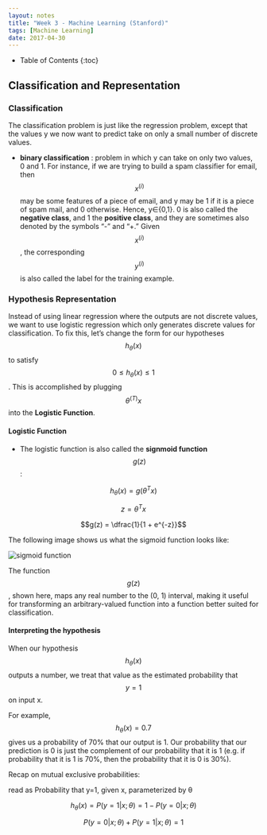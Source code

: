 ```yaml
---
layout: notes
title: "Week 3 - Machine Learning (Stanford)"
tags: [Machine Learning]        
date: 2017-04-30     
---
```


- Table of Contents
{:toc}

## Classification and Representation

### Classification
The classification problem is just like the regression problem, except that the values y we now want to predict take on only a small number of discrete values. 
* **binary classification** : problem in which y can take on only two values, 0 and 1. For instance, if we are trying to build a spam classifier for email, then $$x^{(i)}$$ may be some features of a piece of email, and y may be 1 if it is a piece of spam mail, and 0 otherwise. Hence, y∈{0,1}. 0 is also called the **negative class**, and 1 the **positive class**, and they are sometimes also denoted by the symbols “-” and “+.” Given $$x^{(i)}$$, the corresponding $$y^{(i)}$$ is also called the label for the training example.

### Hypothesis Representation
Instead of using linear regression where the outputs are not discrete values, we want to use logistic regression which only generates discrete values for classification.  To fix this, let’s change the form for our hypotheses $$h_\theta(x)$$ to satisfy $$0\leq h_\theta(x) \leq1$$. This is accomplished by plugging $$\theta^{(T)}x $$ into the **Logistic Function**.

#### Logistic Function
* The logistic function is also called the **signmoid function** $$g(z)$$:

$$h_\theta (x) = g ( \theta^T x ) $$

$$z = \theta^T x$$

$$g(z) = \dfrac{1}{1 + e^{-z}}$$

The following image shows us what the sigmoid function looks like:

![sigmoid function]({{site.url}}/notes/Machine_Learning/week3/images/sigmoid.png)

The function $$g(z)$$, shown here, maps any real number to the (0, 1) interval, making it useful for transforming an arbitrary-valued function into a function better suited for classification.

#### Interpreting the hypothesis
When our hypothesis $$h_\theta (x)$$ outputs a number, we treat that value as the estimated probability that $$y = 1$$ on input x.

For example, $$h_\theta (x) = 0.7$$ gives us a probability of 70% that our output is 1. Our probability that our prediction is 0 is just the complement of our probability that it is 1 (e.g. if probability that it is 1 is 70%, then the probability that it is 0 is 30%).

Recap on mutual exclusive probabilities:

read as Probability that y=1, given x, parameterized by θ

$$h_\theta(x) = P(y=1 | x ; \theta) = 1 - P(y=0 | x ; \theta) $$

$$P(y = 0 | x;\theta) + P(y = 1 | x ; \theta) = 1 $$